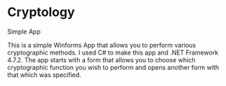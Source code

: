 # Cryptology
Simple App

This is a simple Winforms App that allows you to perform various cryptographic methods.  I used C# to make this app and .NET Framework 4.7.2.  The app starts with a form that allows you to choose which cryptographic function you wish to perform and opens another form with that which was specified.
